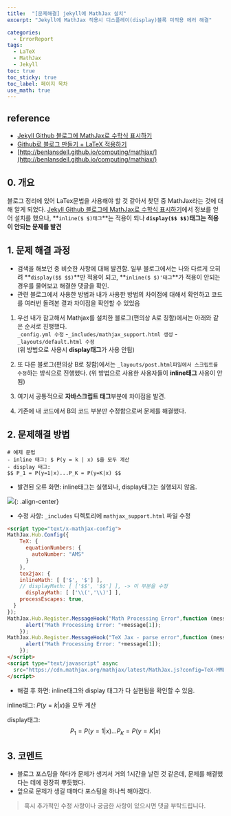 ```yaml
---
title:  "[문제해결] jekyll에 MathJax 설치"
excerpt: "Jekyll에 MathJax 적용시 디스플레이(display)블록 미적용 에러 해결"

categories:
  - ErrorReport
tags:
  - LaTeX
  - MathJax
  - Jekyll
toc: true
toc_sticky: true
toc_label: 페이지 목차  
use_math: true
---
```

## reference

- [Jekyll Github 블로그에 MathJax로 수학식 표시하기](https://mkkim85.github.io/blog-apply-mathjax-to-jekyll-and-github-pages/)
- [Github로 블로그 만들기 + LaTeX 적용하기](https://helloworldpark.github.io/jekyll/update/2016/12/18/Github-and-Latex.html)
- [http://benlansdell.github.io/computing/mathjax/](http://benlansdell.github.io/computing/mathjax/)

## 0. 개요
 블로그 정리에 있어 LaTex문법을 사용해야 할 것 같아서 찾던 중 MathJax라는 것에 대해 알게 되었다. [Jekyll Github 블로그에 MathJax로 수학식 표시하기](https://mkkim85.github.io/blog-apply-mathjax-to-jekyll-and-github-pages/)에서 정보를 얻어 설치를 했으나, **`inline($ $)태그`**는 적용이 되나 **`display($$ $$)`태그는 적용이 안되는 문제를 발견**

## 1. 문제 해결 과정

- 검색을 해보던 중 비슷한 사항에 대해 발견함. 일부 블로그에서는 나와 다르게 오히려 **`display($$ $$)`**만 적용이 되고, **`inline($ $)'태그`**가 적용이 안되는 경우를 물어보고 해결한 댓글을 확인.
- 관련 블로그에서 사용한 방법과 내가 사용한 방법의 차이점에 대해서 확인하고 코드를 여러번 돌려본 결과 차이점을 확인할 수 있었음 

1. 우선 내가 참고해서 Mathjax를 설치한 블로그(편의상 A로 칭함)에서는 아래와 같은 순서로 진행했다.  
`_config.yml 수정` -`_includes/mathjax_support.html 생성` - `_layouts/default.html 수정`  
  (위 방법으로 사용시 **display태그**가 사용 안됨)

2. 또 다른 블로그(편의상 B로 칭함)에서는 `_layouts/post.html파일에서 스크립트를 수정`하는 방식으로 진행했다. (위 방법으로 사용한 사용자들이 **inline태그** 사용이 안됨)

3. 여기서 공통적으로 **자바스크립트 태그**부분에 차이점을 발견.

4. 기존에 내 코드에서 B의 코드 부분만 수정함으로써 문제를 해결했다. 

## 2. 문제해결 방법
```
# 예제 문법
- inline 태그: $ P(y = k | x) $을 모두 계산  
- display 태그: 
$$ P_1 = P(y=1|x)...P_K = P(y=K|x) $$
```

- 발견된 오류 화면: inline태그는 실행되나, display태그는 실행되지 않음.

![]({{site.url}}/assets/images/error_1.jpg){: .align-center}


- 수정 사항: `_includes` 디렉토리에 `mathjax_support.html` 파일 수정
```html
<script type="text/x-mathjax-config">
MathJax.Hub.Config({
    TeX: {
      equationNumbers: {
        autoNumber: "AMS"
      }
    },
    tex2jax: {
    inlineMath: [ ['$', '$'] ],
    // displayMath: [ ['$$', '$$'] ], -> 이 부분을 수정
      displayMath: [ ['\\(','\\)'] ],
    processEscapes: true,
  }
});
MathJax.Hub.Register.MessageHook("Math Processing Error",function (message) {
	  alert("Math Processing Error: "+message[1]);
	});
MathJax.Hub.Register.MessageHook("TeX Jax - parse error",function (message) {
	  alert("Math Processing Error: "+message[1]);
	});
</script>
<script type="text/javascript" async
  src="https://cdn.mathjax.org/mathjax/latest/MathJax.js?config=TeX-MML-AM_CHTML">
</script>
```


- 해결 후 화면: inline태그와 display 태그가 다 실현됨을 확인할 수 있음.

inline태그:
$P(y = k | x)$을 모두 계산

display태그: 
$$ P_1 = P(y=1|x)...P_K = P(y=K|x) $$

## 3. 코멘트
- 블로그 포스팅을 하다가 문제가 생겨서 거의 1시간을 날린 것 같은데, 문제를 해결했다는 데에 굉장히 뿌듯했다.
- 앞으로 문제가 생길 때마다 포스팅을 하나씩 해야겠다.  

> 혹시 추가적인 수정 사항이나 궁금한 사항이 있으시면 댓글 부탁드립니다.